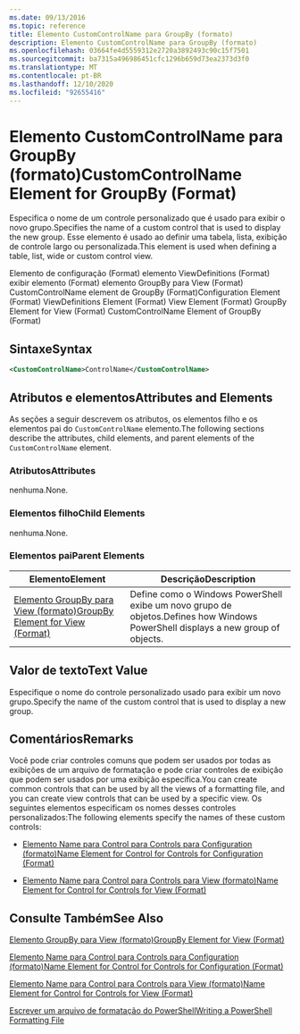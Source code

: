 ```yaml
---
ms.date: 09/13/2016
ms.topic: reference
title: Elemento CustomControlName para GroupBy (formato)
description: Elemento CustomControlName para GroupBy (formato)
ms.openlocfilehash: 03664fe4d5559312e2720a3892493c90c15f7501
ms.sourcegitcommit: ba7315a496986451cfc1296b659d73ea2373d3f0
ms.translationtype: MT
ms.contentlocale: pt-BR
ms.lasthandoff: 12/10/2020
ms.locfileid: "92655416"
---
```

# <a name="customcontrolname-element-for-groupby-format"></a><span data-ttu-id="ee29e-103">Elemento CustomControlName para GroupBy (formato)</span><span class="sxs-lookup"><span data-stu-id="ee29e-103">CustomControlName Element for GroupBy (Format)</span></span>

<span data-ttu-id="ee29e-104">Especifica o nome de um controle personalizado que é usado para exibir o novo grupo.</span><span class="sxs-lookup"><span data-stu-id="ee29e-104">Specifies the name of a custom control that is used to display the new group.</span></span> <span data-ttu-id="ee29e-105">Esse elemento é usado ao definir uma tabela, lista, exibição de controle largo ou personalizada.</span><span class="sxs-lookup"><span data-stu-id="ee29e-105">This element is used when defining a table, list, wide or custom control view.</span></span>

<span data-ttu-id="ee29e-106">Elemento de configuração (Format) elemento ViewDefinitions (Format) exibir elemento (Format) elemento GroupBy para View (Format) CustomControlName element de GroupBy (Format)</span><span class="sxs-lookup"><span data-stu-id="ee29e-106">Configuration Element (Format) ViewDefinitions Element (Format) View Element (Format) GroupBy Element for View (Format) CustomControlName Element of GroupBy (Format)</span></span>

## <a name="syntax"></a><span data-ttu-id="ee29e-107">Sintaxe</span><span class="sxs-lookup"><span data-stu-id="ee29e-107">Syntax</span></span>

```xml
<CustomControlName>ControlName</CustomControlName>
```

## <a name="attributes-and-elements"></a><span data-ttu-id="ee29e-108">Atributos e elementos</span><span class="sxs-lookup"><span data-stu-id="ee29e-108">Attributes and Elements</span></span>

<span data-ttu-id="ee29e-109">As seções a seguir descrevem os atributos, os elementos filho e os elementos pai do `CustomControlName` elemento.</span><span class="sxs-lookup"><span data-stu-id="ee29e-109">The following sections describe the attributes, child elements, and parent elements of the `CustomControlName` element.</span></span>

### <a name="attributes"></a><span data-ttu-id="ee29e-110">Atributos</span><span class="sxs-lookup"><span data-stu-id="ee29e-110">Attributes</span></span>

<span data-ttu-id="ee29e-111">nenhuma.</span><span class="sxs-lookup"><span data-stu-id="ee29e-111">None.</span></span>

### <a name="child-elements"></a><span data-ttu-id="ee29e-112">Elementos filho</span><span class="sxs-lookup"><span data-stu-id="ee29e-112">Child Elements</span></span>

<span data-ttu-id="ee29e-113">nenhuma.</span><span class="sxs-lookup"><span data-stu-id="ee29e-113">None.</span></span>

### <a name="parent-elements"></a><span data-ttu-id="ee29e-114">Elementos pai</span><span class="sxs-lookup"><span data-stu-id="ee29e-114">Parent Elements</span></span>

|<span data-ttu-id="ee29e-115">Elemento</span><span class="sxs-lookup"><span data-stu-id="ee29e-115">Element</span></span>|<span data-ttu-id="ee29e-116">Descrição</span><span class="sxs-lookup"><span data-stu-id="ee29e-116">Description</span></span>|
|-------------|-----------------|
|[<span data-ttu-id="ee29e-117">Elemento GroupBy para View (formato)</span><span class="sxs-lookup"><span data-stu-id="ee29e-117">GroupBy Element for View (Format)</span></span>](./groupby-element-for-view-format.md)|<span data-ttu-id="ee29e-118">Define como o Windows PowerShell exibe um novo grupo de objetos.</span><span class="sxs-lookup"><span data-stu-id="ee29e-118">Defines how Windows PowerShell displays a new group of objects.</span></span>|

## <a name="text-value"></a><span data-ttu-id="ee29e-119">Valor de texto</span><span class="sxs-lookup"><span data-stu-id="ee29e-119">Text Value</span></span>

<span data-ttu-id="ee29e-120">Especifique o nome do controle personalizado usado para exibir um novo grupo.</span><span class="sxs-lookup"><span data-stu-id="ee29e-120">Specify the name of the custom control that is used to display a new group.</span></span>

## <a name="remarks"></a><span data-ttu-id="ee29e-121">Comentários</span><span class="sxs-lookup"><span data-stu-id="ee29e-121">Remarks</span></span>

<span data-ttu-id="ee29e-122">Você pode criar controles comuns que podem ser usados por todas as exibições de um arquivo de formatação e pode criar controles de exibição que podem ser usados por uma exibição específica.</span><span class="sxs-lookup"><span data-stu-id="ee29e-122">You can create common controls that can be used by all the views of a formatting file, and you can create view controls that can be used by a specific view.</span></span> <span data-ttu-id="ee29e-123">Os seguintes elementos especificam os nomes desses controles personalizados:</span><span class="sxs-lookup"><span data-stu-id="ee29e-123">The following elements specify the names of these custom controls:</span></span>

- [<span data-ttu-id="ee29e-124">Elemento Name para Control para Controls para Configuration (formato)</span><span class="sxs-lookup"><span data-stu-id="ee29e-124">Name Element for Control for Controls for Configuration (Format)</span></span>](./name-element-for-control-for-controls-for-configuration-format.md)

- [<span data-ttu-id="ee29e-125">Elemento Name para Control para Controls para View (formato)</span><span class="sxs-lookup"><span data-stu-id="ee29e-125">Name Element for Control for Controls for View (Format)</span></span>](./name-element-for-control-for-controls-for-view-format.md)

## <a name="see-also"></a><span data-ttu-id="ee29e-126">Consulte Também</span><span class="sxs-lookup"><span data-stu-id="ee29e-126">See Also</span></span>

[<span data-ttu-id="ee29e-127">Elemento GroupBy para View (formato)</span><span class="sxs-lookup"><span data-stu-id="ee29e-127">GroupBy Element for View (Format)</span></span>](./groupby-element-for-view-format.md)

[<span data-ttu-id="ee29e-128">Elemento Name para Control para Controls para Configuration (formato)</span><span class="sxs-lookup"><span data-stu-id="ee29e-128">Name Element for Control for Controls for Configuration (Format)</span></span>](./name-element-for-control-for-controls-for-configuration-format.md)

[<span data-ttu-id="ee29e-129">Elemento Name para Control para Controls para View (formato)</span><span class="sxs-lookup"><span data-stu-id="ee29e-129">Name Element for Control for Controls for View (Format)</span></span>](./name-element-for-control-for-controls-for-view-format.md)

[<span data-ttu-id="ee29e-130">Escrever um arquivo de formatação do PowerShell</span><span class="sxs-lookup"><span data-stu-id="ee29e-130">Writing a PowerShell Formatting File</span></span>](./writing-a-powershell-formatting-file.md)
